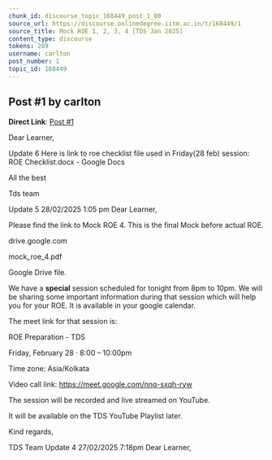 ```yaml
---
chunk_id: discourse_topic_168449_post_1_00
source_url: https://discourse.onlinedegree.iitm.ac.in/t/168449/1
source_title: Mock ROE 1, 2, 3, 4 [TDS Jan 2025]
content_type: discourse
tokens: 289
username: carlton
post_number: 1
topic_id: 168449
---
```


## Post #1 by carlton

**Direct Link**: [Post #1](https://discourse.onlinedegree.iitm.ac.in/t/168449/1)

Dear Learner,

Update 6
Here is link to roe checklist file used in Friday(28 feb) session: ROE Checklist.docx - Google Docs

All the best

Tds team

Update 5
28/02/2025 1:05 pm
Dear Learner,

Please find the link to Mock ROE 4. This is the final Mock before actual ROE.

drive.google.com

mock_roe_4.pdf

Google Drive file.

We have a **special** session scheduled for tonight from 8pm to 10pm. We will be sharing some important information during that session which will help you for your ROE. It is available in your google calendar.

The meet link for that session is:

ROE Preparation - TDS

Friday, February 28 · 8:00 – 10:00pm

Time zone: Asia/Kolkata

Video call link: https://meet.google.com/nnq-sxqh-ryw

The session will be recorded and live streamed on YouTube.

It will be available on the TDS YouTube Playlist later.

Kind regards,

TDS Team
Update 4
27/02/2025 7:18pm
Dear Learner,
